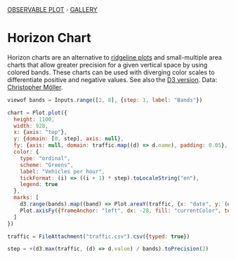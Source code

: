<div style="color: grey; font: 13px/25.5px var(--sans-serif); text-transform: uppercase;"><h1 style="display: none;">Plot: Horizon Chart</h1><a href="/plot">Observable Plot</a> › <a href="/@observablehq/plot-gallery">Gallery</a></div>

# Horizon Chart

Horizon charts are an alternative to [ridgeline plots](/@observablehq/plot-ridgeline) and small-multiple area charts that allow greater precision for a given vertical space by using colored bands. These charts can be used with diverging color scales to differentiate positive and negative values. See also the [D3 version](/@d3/horizon-chart/2). Data: [Christopher Möller](https://gist.github.com/chrtze/c74efb46cadb6a908bbbf5227934bfea).

```js
viewof bands = Inputs.range([2, 8], {step: 1, label: "Bands"})
```

```js echo
chart = Plot.plot({
  height: 1100,
  width: 928,
  x: {axis: "top"},
  y: {domain: [0, step], axis: null},
  fy: {axis: null, domain: traffic.map((d) => d.name), padding: 0.05},
  color: {
    type: "ordinal",
    scheme: "Greens",
    label: "Vehicles per hour",
    tickFormat: (i) => ((i + 1) * step).toLocaleString("en"),
    legend: true
  },
  marks: [
    d3.range(bands).map((band) => Plot.areaY(traffic, {x: "date", y: (d) => d.value - band * step, fy: "name", fill: band, sort: "date", clip: true})),
    Plot.axisFy({frameAnchor: "left", dx: -28, fill: "currentColor", textStroke: "white", label: null})
  ]
})
```

```js echo
traffic = FileAttachment("traffic.csv").csv({typed: true})
```

```js echo
step = +(d3.max(traffic, (d) => d.value) / bands).toPrecision(2)
```
